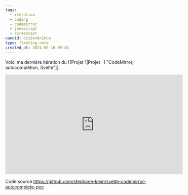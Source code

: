 ```yaml
---
tags:
  - iteration
  - coding
  - codemirror
  - javascript
  - screencast
nanoid: dix2kn8n1kcw
type: fleeting_note
created_at: 2024-05-16 09:44
---
```

Voici ma dernière itération du [[Projet 1|Projet -1 "CodeMirror, autocomplétion, Svelte"]].

<iframe width="560" height="315" src="https://www.youtube.com/embed/97b3yl4oCuU?si=NUi6GT6PUwMIBOLH" title="YouTube video player" frameborder="0" allow="accelerometer; autoplay; clipboard-write; encrypted-media; gyroscope; picture-in-picture; web-share" referrerpolicy="strict-origin-when-cross-origin" allowfullscreen></iframe>

Code source https://github.com/stephane-klein/svelte-codemirror-autocomplete-poc
